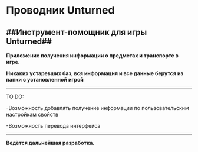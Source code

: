 # Проводник Unturned
##Инструмент-помощник для игры Unturned##
----------------------------------------------------------------------------
**Приложение получения информации о предметах и транспорте в игре.**

**Никаких устаревших баз, вся информация и все данные берутся из папки с установленной игрой**

-----------------------------------------------------------------------------


TO DO:

-Возможность добавлять получение информации по пользовательским настройкам свойств

-Возможность перевода интерфейса

-----------------------------------------------------------------------------

**Ведётся дальнейшая разработка.**

